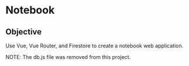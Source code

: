 # Notebook

## Objective
Use Vue, Vue Router, and Firestore to create a notebook web application. 

NOTE: The db.js file was removed from this project.